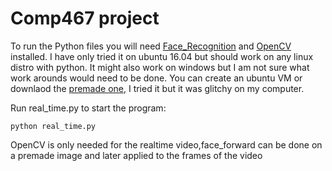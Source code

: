 # Comp467 project

To run the Python files you will need [Face_Recognition](https://github.com/ageitgey/face_recognition) and [OpenCV](https://bit.ly/2ERAIBJ) installed. I have only tried it on ubuntu 16.04 but should work on any linux distro with python. It might also work on windows but I am not sure what work arounds would need to be done. You can create an ubuntu VM or downlaod the [premade one](https://bit.ly/2qpmX5Q), I tried it but it was glitchy on my computer.

Run real_time.py to start the program:

``
python real_time.py
``

OpenCV is only needed for the realtime video,face_forward can be done on a premade image and later applied to the frames of the video

